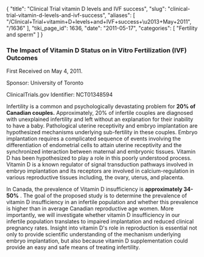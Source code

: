 {
  "title": "Clinical Trial vitamin D levels and IVF success",
  "slug": "clinical-trial-vitamin-d-levels-and-ivf-success",
  "aliases": [
    "/Clinical+Trial+vitamin+D+levels+and+IVF+success+\u2013+May+2011",
    "/1636"
  ],
  "tiki_page_id": 1636,
  "date": "2011-05-17",
  "categories": [
    "Fertility and sperm"
  ]
}


### The Impact of Vitamin D Status on in Vitro Fertilization (IVF) Outcomes

First Received on May 4, 2011.  

Sponsor:	 University of Toronto

ClinicalTrials.gov Identifier:	NCT01348594

Infertility is a common and psychologically devastating problem for  **20% of Canadian couples.**  Approximately, 20% of infertile couples are diagnosed with unexplained infertility and left without an explanation for their inability to have a baby. Pathological uterine receptivity and embryo implantation are hypothesized mechanisms underlying sub-fertility in these couples. Embryo implantation requires a complicated sequence of events involving the differentiation of endometrial cells to attain uterine receptivity and the synchronized interaction between maternal and embryonic tissues. Vitamin D has been hypothesized to play a role in this poorly understood process. Vitamin D is a known regulator of signal transduction pathways involved in embryo implantation and its receptors are involved in calcium-regulation in various reproductive tissues including, the ovary, uterus, and placenta. 

In Canada, the prevalence of Vitamin D insufficiency is  **approximately 34-50%** . The goal of the proposed study is to determine the prevalence of vitamin D insufficiency in an infertile population and whether this prevalence is higher than in average Canadian reproductive age women. More importantly, we will investigate whether vitamin D insufficiency in our infertile population translates to impaired implantation and reduced clinical pregnancy rates. Insight into vitamin D's role in reproduction is essential not only to provide scientific understanding of the mechanism underlying embryo implantation, but also because vitamin D supplementation could provide an easy and safe means of treating infertility.
